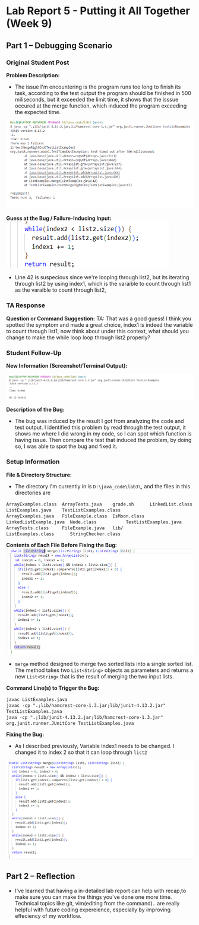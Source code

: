 # Lab Report 5 - Putting it All Together (Week 9)

## Part 1 – Debugging Scenario

### Original Student Post

**Problem Description:**
- The issue I'm encountering is the program runs too long to finish its task, according to the test output the program should be finished in 500 miliseconds, but it exceeded the limit time, it shows that the isssue occured at the merge function, which induced the program exceeding the expected time.


<!-- Describe the issue you're encountering. Include any relevant background or steps leading up to the problem. -->

![Image](1.png)

<!-- Upload the screenshot showing the symptom or issue you're encountering. -->

**Guess at the Bug / Failure-Inducing Input:**
![image](2.png)
- Line 42 is suspecious since we're looping through list2, but its iterating through list2 by using index1, which is the varaible to count through list1 as the varaible to count through list2, 
<!-- Provide your initial guess at what the bug might be or describe the input that leads to the failure. -->

### TA Response

**Question or Command Suggestion:**
TA: That was a good guess! I think you spotted the symptom and made a great choice, index1 is indeed the variable to count through list1, now think about under this context, what should you change to make the while loop loop through list2 properly?
<!-- Mimic a TA's response here, asking a leading question or suggesting a command to try in order to further diagnose the issue. -->

### Student Follow-Up

**New Information (Screenshot/Terminal Output):**

![Image](3.png)

<!-- Upload a screenshot or paste the terminal output you got after following the TA's suggestion. -->

**Description of the Bug:**
- The bug was induced by the result I got from analyzing the code and test output. I identified this problem by read through the test output, it shows me where I did wrong in my code, so I can spot which function is having issue. Then compare the test that induced the problem, by doing so, I was able to spot the bug and fixed it.
<!-- Now that you have more information, describe the bug in more detail. What's going wrong, and how did you identify it? -->

### Setup Information

**File & Directory Structure:**
- The directory I'm currently in is `D:\java_code\lab3\`, and the files in this directories are 


```
ArrayExamples.class  ArrayTests.java    grade.sh      LinkedList.class        ListExamples.java    TestListExamples.class
ArrayExamples.java   FileExample.class  IsMoon.class  LinkedListExample.java  Node.class           TestListExamples.java
ArrayTests.class     FileExample.java   lib/          ListExamples.class      StringChecker.class
```
<!-- Provide a description or diagram of the file and directory structure needed for your scenario. -->

**Contents of Each File Before Fixing the Bug:**
![Image](4.png)
- `merge` method designed to merge two sorted lists into a single sorted list. The method takes two `List<String>` objects as parameters and returns a new `List<String>` that is the result of merging the two input lists.
<!-- For each relevant file, briefly describe its contents or purpose before you fixed the bug. -->

**Command Line(s) to Trigger the Bug:**
```
javac ListExamples.java
javac -cp ".;lib/hamcrest-core-1.3.jar;lib/junit-4.13.2.jar" TestListExamples.java
java -cp ".;lib/junit-4.13.2.jar;lib/hamcrest-core-1.3.jar" org.junit.runner.JUnitCore TestListExamples.java
```
<!-- List the full command line or lines you ran that led to the bug's manifestation. -->

**Fixing the Bug:**
- As I described previously, Variable Index1 needs to be changed. I changed it to index 2 so that it can loop through `list2`

![Image](5.png)

<!-- Describe what needs to be edited or changed in order to fix the bug. Include specific lines of code or commands where applicable. -->

## Part 2 – Reflection
- I've learned that having a in-detailed lab report can help with recap,to make sure you can make the things you've done one more time. Technical topics like git, vim(editing from the command).. are really helpful with future coding expereience, especially by improving effeciency of my workflow.
<!-- In a couple of sentences, describe something you learned from your lab experience in the second half of this quarter. This could be a technical topic, a discovery you made, or a valuable lesson from a tutor or classmate. -->
